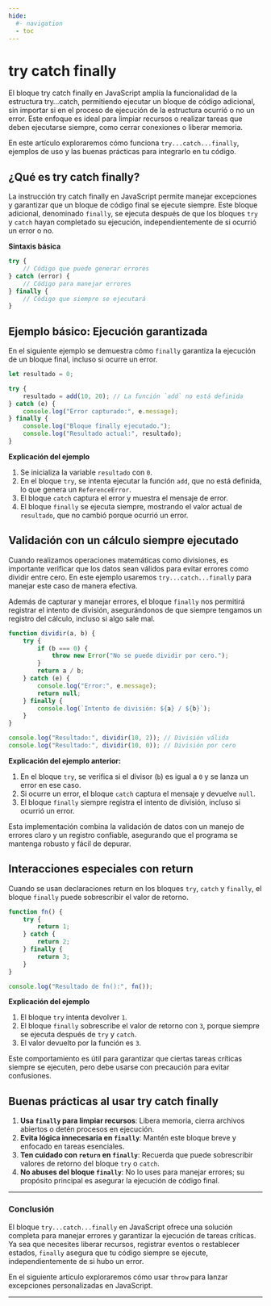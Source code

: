 ```yaml
---
hide:
  #- navigation
  - toc
---
```


<link rel="stylesheet" href="../../assets/stylesheets/javascript.css">

# **try catch finally**

El bloque try catch finally en JavaScript amplía la funcionalidad de la estructura try…catch, permitiendo ejecutar un bloque de código adicional, sin importar si en el proceso de ejecución de la estructura ocurrió o no un error. Este enfoque es ideal para limpiar recursos o realizar tareas que deben ejecutarse siempre, como cerrar conexiones o liberar memoria.

En este artículo exploraremos cómo funciona `try...catch...finally`, ejemplos de uso y las buenas prácticas para integrarlo en tu código.

## **¿Qué es try catch finally?**

La instrucción try catch finally en JavaScript permite manejar excepciones y garantizar que un bloque de código final se ejecute siempre. Este bloque adicional, denominado `finally`, se ejecuta después de que los bloques `try` y `catch` hayan completado su ejecución, independientemente de si ocurrió un error o no.

**Sintaxis básica**

```js linenums="1" title="javascript"
try {
    // Código que puede generar errores
} catch (error) {
    // Código para manejar errores
} finally {
    // Código que siempre se ejecutará
}
```

## **Ejemplo básico: Ejecución garantizada**

En el siguiente ejemplo se demuestra cómo `finally` garantiza la ejecución de un bloque final, incluso si ocurre un error.

```js linenums="1" title="javascript"
let resultado = 0;

try {
    resultado = add(10, 20); // La función `add` no está definida
} catch (e) {
    console.log("Error capturado:", e.message);
} finally {
    console.log("Bloque finally ejecutado.");
    console.log("Resultado actual:", resultado);
}
```

**Explicación del ejemplo**

  1. Se inicializa la variable `resultado` con `0`.
  2. En el bloque `try`, se intenta ejecutar la función `add`, que no está definida, lo que genera un `ReferenceError`.
  3. El bloque `catch` captura el error y muestra el mensaje de error.
  4. El bloque `finally` se ejecuta siempre, mostrando el valor actual de `resultado`, que no cambió porque ocurrió un error.

## **Validación con un cálculo siempre ejecutado**

Cuando realizamos operaciones matemáticas como divisiones, es importante verificar que los datos sean válidos para evitar errores como dividir entre cero. En este ejemplo usaremos `try...catch...finally` para manejar este caso de manera efectiva.

Además de capturar y manejar errores, el bloque `finally` nos permitirá registrar el intento de división, asegurándonos de que siempre tengamos un registro del cálculo, incluso si algo sale mal.

```js linenums="1" title="javascript"
function dividir(a, b) {
    try {
        if (b === 0) {
            throw new Error("No se puede dividir por cero.");
        }
        return a / b;
    } catch (e) {
        console.log("Error:", e.message);
        return null;
    } finally {
        console.log(`Intento de división: ${a} / ${b}`);
    }
}

console.log("Resultado:", dividir(10, 2)); // División válida
console.log("Resultado:", dividir(10, 0)); // División por cero
```

**Explicación del ejemplo anterior:**

  1. En el bloque `try`, se verifica si el divisor (`b`) es igual a `0` y se lanza un error en ese caso.
  2. Si ocurre un error, el bloque `catch` captura el mensaje y devuelve `null`.
  3. El bloque `finally` siempre registra el intento de división, incluso si ocurrió un error.

Esta implementación combina la validación de datos con un manejo de errores claro y un registro confiable, asegurando que el programa se mantenga robusto y fácil de depurar.

## **Interacciones especiales con return**

Cuando se usan declaraciones return en los bloques `try`, `catch` y `finally`, el bloque `finally` puede sobrescribir el valor de retorno.

```js linenums="1" title="javascript"
function fn() {
    try {
        return 1;
    } catch {
        return 2;
    } finally {
        return 3;
    }
}

console.log("Resultado de fn():", fn());
```

**Explicación del ejemplo**

  1. El bloque `try` intenta devolver `1`.
  2. El bloque `finally` sobrescribe el valor de retorno con `3`, porque siempre se ejecuta después de `try` y `catch`.
  3. El valor devuelto por la función es `3`.

Este comportamiento es útil para garantizar que ciertas tareas críticas siempre se ejecuten, pero debe usarse con precaución para evitar confusiones.

## **Buenas prácticas al usar try catch finally**

  1. **Usa `finally` para limpiar recursos**: Libera memoria, cierra archivos abiertos o detén procesos en ejecución.
  2. **Evita lógica innecesaria en `finally`**: Mantén este bloque breve y enfocado en tareas esenciales.
  3. **Ten cuidado con `return` en `finally`**: Recuerda que puede sobrescribir valores de retorno del bloque `try` o `catch`.
  4. **No abuses del bloque `finally`**: No lo uses para manejar errores; su propósito principal es asegurar la ejecución de código final.

***

### **Conclusión**

El bloque `try...catch...finally` en JavaScript ofrece una solución completa para manejar errores y garantizar la ejecución de tareas críticas. Ya sea que necesites liberar recursos, registrar eventos o restablecer estados, `finally` asegura que tu código siempre se ejecute, independientemente de si hubo un error.

En el siguiente artículo exploraremos cómo usar `throw` para lanzar excepciones personalizadas en JavaScript.

***

<br>
